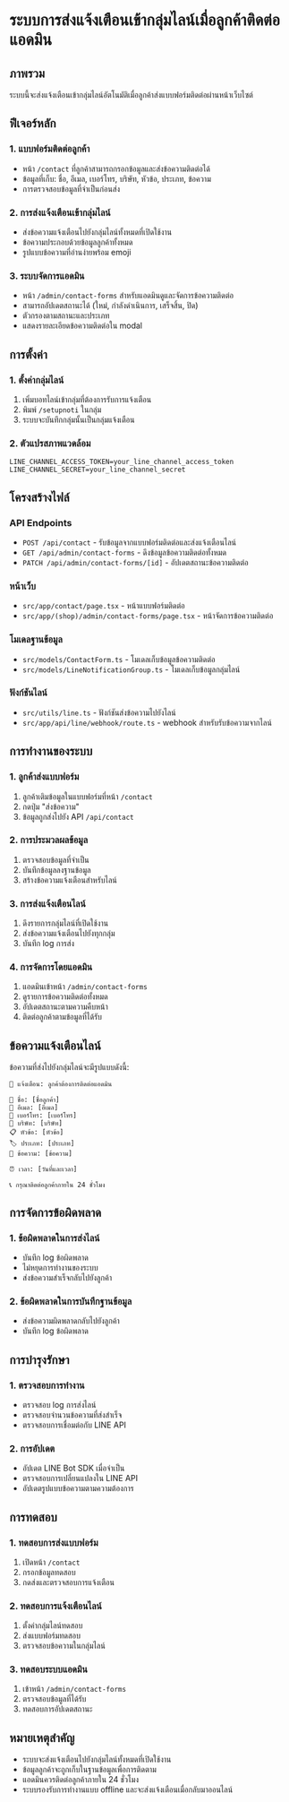 # ระบบการส่งแจ้งเตือนเข้ากลุ่มไลน์เมื่อลูกค้าติดต่อแอดมิน

## ภาพรวม
ระบบนี้จะส่งแจ้งเตือนเข้ากลุ่มไลน์อัตโนมัติเมื่อลูกค้าส่งแบบฟอร์มติดต่อผ่านหน้าเว็บไซต์

## ฟีเจอร์หลัก

### 1. แบบฟอร์มติดต่อลูกค้า
- หน้า `/contact` ที่ลูกค้าสามารถกรอกข้อมูลและส่งข้อความติดต่อได้
- ข้อมูลที่เก็บ: ชื่อ, อีเมล, เบอร์โทร, บริษัท, หัวข้อ, ประเภท, ข้อความ
- การตรวจสอบข้อมูลที่จำเป็นก่อนส่ง

### 2. การส่งแจ้งเตือนเข้ากลุ่มไลน์
- ส่งข้อความแจ้งเตือนไปยังกลุ่มไลน์ทั้งหมดที่เปิดใช้งาน
- ข้อความประกอบด้วยข้อมูลลูกค้าทั้งหมด
- รูปแบบข้อความที่อ่านง่ายพร้อม emoji

### 3. ระบบจัดการแอดมิน
- หน้า `/admin/contact-forms` สำหรับแอดมินดูและจัดการข้อความติดต่อ
- สามารถอัปเดตสถานะได้ (ใหม่, กำลังดำเนินการ, เสร็จสิ้น, ปิด)
- ตัวกรองตามสถานะและประเภท
- แสดงรายละเอียดข้อความติดต่อใน modal

## การตั้งค่า

### 1. ตั้งค่ากลุ่มไลน์
1. เพิ่มบอทไลน์เข้ากลุ่มที่ต้องการรับการแจ้งเตือน
2. พิมพ์ `/setupnoti` ในกลุ่ม
3. ระบบจะบันทึกกลุ่มนั้นเป็นกลุ่มแจ้งเตือน

### 2. ตัวแปรสภาพแวดล้อม
```env
LINE_CHANNEL_ACCESS_TOKEN=your_line_channel_access_token
LINE_CHANNEL_SECRET=your_line_channel_secret
```

## โครงสร้างไฟล์

### API Endpoints
- `POST /api/contact` - รับข้อมูลจากแบบฟอร์มติดต่อและส่งแจ้งเตือนไลน์
- `GET /api/admin/contact-forms` - ดึงข้อมูลข้อความติดต่อทั้งหมด
- `PATCH /api/admin/contact-forms/[id]` - อัปเดตสถานะข้อความติดต่อ

### หน้าเว็บ
- `src/app/contact/page.tsx` - หน้าแบบฟอร์มติดต่อ
- `src/app/(shop)/admin/contact-forms/page.tsx` - หน้าจัดการข้อความติดต่อ

### โมเดลฐานข้อมูล
- `src/models/ContactForm.ts` - โมเดลเก็บข้อมูลข้อความติดต่อ
- `src/models/LineNotificationGroup.ts` - โมเดลเก็บข้อมูลกลุ่มไลน์

### ฟังก์ชันไลน์
- `src/utils/line.ts` - ฟังก์ชันส่งข้อความไปยังไลน์
- `src/app/api/line/webhook/route.ts` - webhook สำหรับรับข้อความจากไลน์

## การทำงานของระบบ

### 1. ลูกค้าส่งแบบฟอร์ม
1. ลูกค้าเติมข้อมูลในแบบฟอร์มที่หน้า `/contact`
2. กดปุ่ม "ส่งข้อความ"
3. ข้อมูลถูกส่งไปยัง API `/api/contact`

### 2. การประมวลผลข้อมูล
1. ตรวจสอบข้อมูลที่จำเป็น
2. บันทึกข้อมูลลงฐานข้อมูล
3. สร้างข้อความแจ้งเตือนสำหรับไลน์

### 3. การส่งแจ้งเตือนไลน์
1. ดึงรายการกลุ่มไลน์ที่เปิดใช้งาน
2. ส่งข้อความแจ้งเตือนไปยังทุกกลุ่ม
3. บันทึก log การส่ง

### 4. การจัดการโดยแอดมิน
1. แอดมินเข้าหน้า `/admin/contact-forms`
2. ดูรายการข้อความติดต่อทั้งหมด
3. อัปเดตสถานะตามความคืบหน้า
4. ติดต่อลูกค้าตามข้อมูลที่ได้รับ

## ข้อความแจ้งเตือนไลน์

ข้อความที่ส่งไปยังกลุ่มไลน์จะมีรูปแบบดังนี้:

```
🔔 แจ้งเตือน: ลูกค้าต้องการติดต่อแอดมิน

👤 ชื่อ: [ชื่อลูกค้า]
📧 อีเมล: [อีเมล]
📱 เบอร์โทร: [เบอร์โทร]
🏢 บริษัท: [บริษัท]
📋 หัวข้อ: [หัวข้อ]
🏷️ ประเภท: [ประเภท]
💬 ข้อความ: [ข้อความ]

⏰ เวลา: [วันที่และเวลา]

📞 กรุณาติดต่อลูกค้าภายใน 24 ชั่วโมง
```

## การจัดการข้อผิดพลาด

### 1. ข้อผิดพลาดในการส่งไลน์
- บันทึก log ข้อผิดพลาด
- ไม่หยุดการทำงานของระบบ
- ส่งข้อความสำเร็จกลับไปยังลูกค้า

### 2. ข้อผิดพลาดในการบันทึกฐานข้อมูล
- ส่งข้อความผิดพลาดกลับไปยังลูกค้า
- บันทึก log ข้อผิดพลาด

## การบำรุงรักษา

### 1. ตรวจสอบการทำงาน
- ตรวจสอบ log การส่งไลน์
- ตรวจสอบจำนวนข้อความที่ส่งสำเร็จ
- ตรวจสอบการเชื่อมต่อกับ LINE API

### 2. การอัปเดต
- อัปเดต LINE Bot SDK เมื่อจำเป็น
- ตรวจสอบการเปลี่ยนแปลงใน LINE API
- อัปเดตรูปแบบข้อความตามความต้องการ

## การทดสอบ

### 1. ทดสอบการส่งแบบฟอร์ม
1. เปิดหน้า `/contact`
2. กรอกข้อมูลทดสอบ
3. กดส่งและตรวจสอบการแจ้งเตือน

### 2. ทดสอบการแจ้งเตือนไลน์
1. ตั้งค่ากลุ่มไลน์ทดสอบ
2. ส่งแบบฟอร์มทดสอบ
3. ตรวจสอบข้อความในกลุ่มไลน์

### 3. ทดสอบระบบแอดมิน
1. เข้าหน้า `/admin/contact-forms`
2. ตรวจสอบข้อมูลที่ได้รับ
3. ทดสอบการอัปเดตสถานะ

## หมายเหตุสำคัญ

- ระบบจะส่งแจ้งเตือนไปยังกลุ่มไลน์ทั้งหมดที่เปิดใช้งาน
- ข้อมูลลูกค้าจะถูกเก็บในฐานข้อมูลเพื่อการติดตาม
- แอดมินควรติดต่อลูกค้าภายใน 24 ชั่วโมง
- ระบบรองรับการทำงานแบบ offline และจะส่งแจ้งเตือนเมื่อกลับมาออนไลน์
